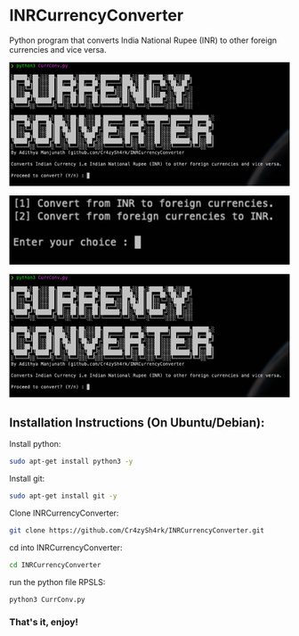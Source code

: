 # INRCurrencyConverter
Python program that converts India National Rupee (INR) to other foreign currencies and vice versa.

<p align="center">
  <img width="522" src="https://github.com/Cr4zySh4rk/INRCurrencyConverter/blob/main/Screenshot1.png">
</p>

<p align="center">
  <img width="522" src="https://github.com/Cr4zySh4rk/INRCurrencyConverter/blob/main/Screenshot2.png">
</p>

<p align="center">
  <img width="522" src="https://github.com/Cr4zySh4rk/INRCurrencyConverter/blob/main/Screenshot1.png">
</p>

## Installation Instructions (On Ubuntu/Debian): 
Install python:
  ``` bash
  sudo apt-get install python3 -y
  ```
Install git:
  ``` bash
  sudo apt-get install git -y
  ```
Clone INRCurrencyConverter:
  ``` bash
  git clone https://github.com/Cr4zySh4rk/INRCurrencyConverter.git
  ```
cd into INRCurrencyConverter:
  ``` bash
  cd INRCurrencyConverter
  ```
run the python file RPSLS:
  ``` bash
  python3 CurrConv.py
  ```
### That's it, enjoy!